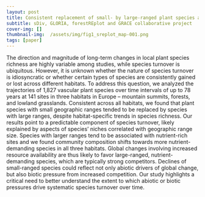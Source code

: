 ```yaml
---
layout: post
title: Consistent replacement of small- by large-ranged plant species across habitats
subtitle: sDiv, GLORIA, forestREplot and GRACE collaborative project
cover-img: []
thumbnail-img:  /assets/img/fig1_sreplot_map-001.png
tags: [paper]
---
```



The direction and magnitude of long-term changes in local plant species richness are highly variable among studies, while species turnover is ubiquitous. 
However, it is unknown whether the nature of species turnover is idiosyncratic or whether certain types of species are consistently gained or lost across different habitats. 
To address this question, we analyzed the trajectories of 1,827 vascular plant species over time intervals of up to 78 years at 141 sites in three habitats in Europe – 
mountain summits, forests, and lowland grasslands. Consistent across all habitats, we found that plant species with small geographic ranges tended to be replaced by species 
with large ranges, despite habitat-specific trends in species richness. Our results point to a predictable component of species turnover, likely explained by aspects of 
species’ niches correlated with geographic range size. Species with larger ranges tend to be associated with nutrient-rich sites and we found community composition shifts
towards more nutrient-demanding species in all three habitats. Global changes involving increased resource availability are thus likely to favor large-ranged, nutrient-demanding
species, which are typically strong competitors. Declines of small-ranged species could reflect not only abiotic drivers of global change, but also biotic pressure from increased
competition. Our study highlights a critical need to better understand the extent to which abiotic or biotic pressures drive systematic species turnover over time. 
